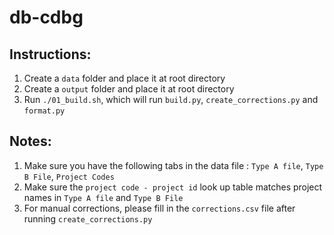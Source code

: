 # db-cdbg

## Instructions:
1. Create a `data` folder and place it at root directory
2. Create a `output` folder and place it at root directory
3. Run `./01_build.sh`, which will run `build.py`, `create_corrections.py` and `format.py`

## Notes: 
1. Make sure you have the following tabs in the data file : `Type A file`, `Type B File`, `Project Codes`
2. Make sure the `project code - project id` look up table matches project names in  `Type A file` and `Type B File`
3. For manual corrections, please fill in the `corrections.csv` file after running `create_corrections.py`
